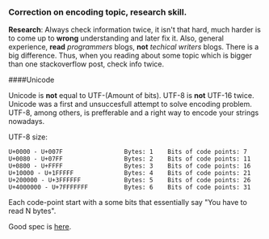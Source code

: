 ### Correction on encoding topic, research skill.

**Research**: Always check information twice, it isn't that hard, much harder is to come up to **wrong** understanding and later fix it. Also, general experience, **read** *programmers* blogs, **not** *techical writers* blogs. There is a big difference. Thus, when you reading about some topic which is bigger than one stackoverflow post, check info twice.



####Unicode

Unicode is **not** equal to UTF-(Amount of bits). UTF-8 is **not** UTF-16 twice. Unicode was a first and unsuccesfull attempt to solve encoding problem. UTF-8, among others, is prefferable and a right way to encode your strings nowadays.

UTF-8 size:

```
U+0000 - U+007F					Bytes: 1	Bits of code points: 7
U+0080 - U+07FF					Bytes: 2	Bits of code points: 11
U+0800 - U+FFFF					Bytes: 3	Bits of code points: 16
U+10000 - U+1FFFFF				Bytes: 4	Bits of code points: 21
U+200000 - U+3FFFFFF			Bytes: 5	Bits of code points: 26
U+4000000 - U+7FFFFFFF			Bytes: 6	Bits of code points: 31
```

Each code-point start with a some bits that essentially say "You have to read N bytes".

Good spec is [here](https://en.wikipedia.org/wiki/UTF-8).